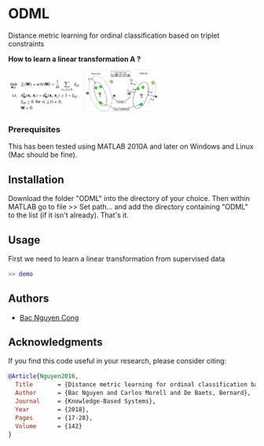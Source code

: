 # ODML
Distance metric learning for ordinal classification based on triplet constraints

**How to learn a linear transformation A ?**

<img src="figs/formulation.png" style="max-width:100%; width: 30%" >
    
<img src="figs/illustration.jpg" style="max-width:100%; width: 30%">

### Prerequisites
This has been tested using MATLAB 2010A and later on Windows and Linux (Mac should be fine).

## Installation
Download the folder "ODML" into the directory of your choice. Then within MATLAB go to file >> Set path... and add the directory containing "ODML" to the list (if it isn't already). That's it.

## Usage
First we need to learn a linear transformation from supervised data
```matlab
>> demo
```
## Authors

* [Bac Nguyen Cong](https://github.com/bacnguyencong)

## Acknowledgments
If you find this code useful in your research, please consider citing:
``` bibtex
@Article{Nguyen2016,
  Title       = {Distance metric learning for ordinal classification based on triplet constraints},
  Author      = {Bac Nguyen and Carlos Morell and De Baets, Bernard},
  Journal     = {Knowledge-Based Systems},
  Year        = {2018},
  Pages       = {17-28},
  Volume      = {142}
}
```

